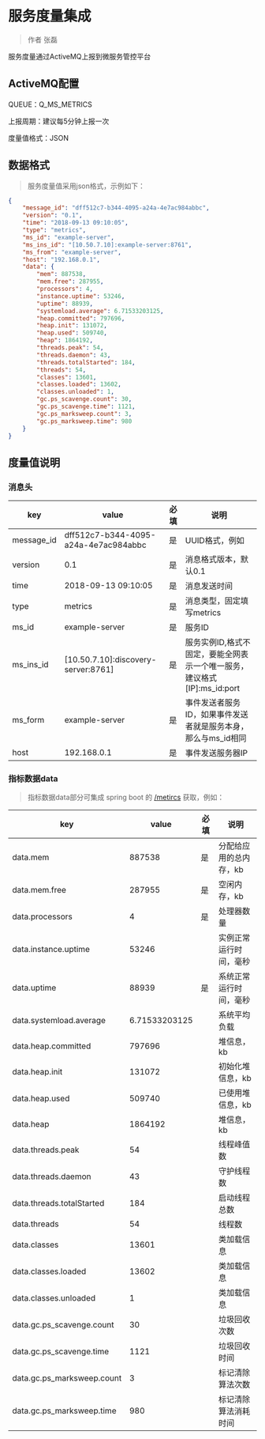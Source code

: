 # 服务度量集成

> 作者 张磊

服务度量通过ActiveMQ上报到微服务管控平台

## ActiveMQ配置

QUEUE：Q_MS_METRICS

上报周期：建议每5分钟上报一次

度量值格式：JSON

## 数据格式

> 服务度量值采用json格式，示例如下：

```json
{
	"message_id": "dff512c7-b344-4095-a24a-4e7ac984abbc",
	"version": "0.1",
	"time": "2018-09-13 09:10:05",
	"type": "metrics",
	"ms_id": "example-server",
	"ms_ins_id": "[10.50.7.10]:example-server:8761",
	"ms_from": "example-server",
	"host": "192.168.0.1",
	"data": {
		"mem": 887538,
		"mem.free": 287955,
		"processors": 4,
		"instance.uptime": 53246,
		"uptime": 88939,
		"systemload.average": 6.71533203125,
		"heap.committed": 797696,
		"heap.init": 131072,
		"heap.used": 509740,
		"heap": 1864192,
		"threads.peak": 54,
		"threads.daemon": 43,
		"threads.totalStarted": 184,
		"threads": 54,
		"classes": 13601,
		"classes.loaded": 13602,
		"classes.unloaded": 1,
		"gc.ps_scavenge.count": 30,
		"gc.ps_scavenge.time": 1121,
		"gc.ps_marksweep.count": 3,
		"gc.ps_marksweep.time": 980
	}
}
```

## 度量值说明

### 消息头

| key        | value                                | 必填 | 说明                                                         |
| ---------- | ------------------------------------ | ---- | ------------------------------------------------------------ |
| message_id | dff512c7-b344-4095-a24a-4e7ac984abbc | 是 | UUID格式，例如                                               |
| version    | 0.1                                  | 是 | 消息格式版本，默认0.1                                        |
| time       | 2018-09-13 09:10:05                  | 是 | 消息发送时间                                                 |
| type       | metrics                              | 是 | 消息类型，固定填写metrics                                    |
| ms_id      | example-server                       | 是 | 服务ID                                                       |
| ms_ins_id  | [10.50.7.10]:discovery-server:8761]  | 是 | 服务实例ID,格式不固定，要能全网表示一个唯一服务，建议格式[IP]:ms_id:port |
| ms_form    | example-server                       | 是 | 事件发送者服务ID，如果事件发送者就是服务本身，那么与ms_id相同 |
| host | 192.168.0.1 | 是 | 事件发送服务器IP |

### 指标数据data

> 指标数据data部分可集成 spring boot 的 [/metircs](https://docs.spring.io/spring-boot/docs/1.3.5.RELEASE/reference/html/production-ready-metrics.html) 获取，例如：

| key        | value                                | 必填 | 说明                                                         |
| ---------- | ------------------------------------ | ---- | ------------------------------------------------------------ |
| data.mem | 887538 | 是 |分配给应用的总内存，kb|
| data.mem.free | 287955 | 是 |空闲内存，kb|
| data.processors | 4 | 是 |处理器数量|
| data.instance.uptime | 53246 |  |实例正常运行时间，毫秒|
| data.uptime | 88939 | 是 |系统正常运行时间，毫秒|
| data.systemload.average | 6.71533203125 |  |系统平均负载|
| data.heap.committed | 797696 |  |堆信息，kb|
| data.heap.init | 131072 | |初始化堆信息，kb|
| data.heap.used | 509740 | |已使用堆信息，kb|
| data.heap | 1864192 | |堆信息，kb|
| data.threads.peak | 54 | |线程峰值数|
| data.threads.daemon | 43 | |守护线程数|
| data.threads.totalStarted | 184 | |启动线程总数|
| data.threads | 54 | |线程数|
| data.classes | 13601 | |类加载信息|
| data.classes.loaded | 13602 | |类加载信息|
| data.classes.unloaded | 1 | |类加载信息|
| data.gc.ps_scavenge.count | 30 | |垃圾回收次数|
| data.gc.ps_scavenge.time | 1121 | |垃圾回收时间|
| data.gc.ps_marksweep.count | 3 | |标记清除算法次数|
| data.gc.ps_marksweep.time | 980 | |标记清除算法消耗时间|